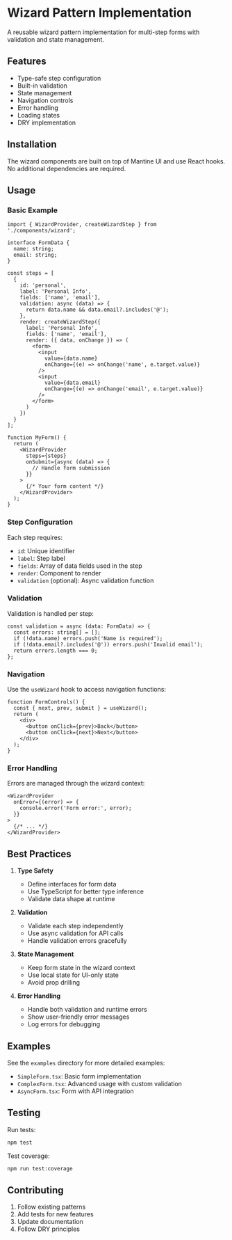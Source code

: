 # Wizard Pattern Implementation

A reusable wizard pattern implementation for multi-step forms with validation and state management.

## Features

- Type-safe step configuration
- Built-in validation
- State management
- Navigation controls
- Error handling
- Loading states
- DRY implementation

## Installation

The wizard components are built on top of Mantine UI and use React hooks. No additional dependencies are required.

## Usage

### Basic Example

```tsx
import { WizardProvider, createWizardStep } from './components/wizard';

interface FormData {
  name: string;
  email: string;
}

const steps = [
  {
    id: 'personal',
    label: 'Personal Info',
    fields: ['name', 'email'],
    validation: async (data) => {
      return data.name && data.email?.includes('@');
    },
    render: createWizardStep({
      label: 'Personal Info',
      fields: ['name', 'email'],
      render: ({ data, onChange }) => (
        <form>
          <input
            value={data.name}
            onChange={(e) => onChange('name', e.target.value)}
          />
          <input
            value={data.email}
            onChange={(e) => onChange('email', e.target.value)}
          />
        </form>
      )
    })
  }
];

function MyForm() {
  return (
    <WizardProvider
      steps={steps}
      onSubmit={async (data) => {
        // Handle form submission
      }}
    >
      {/* Your form content */}
    </WizardProvider>
  );
}
```

### Step Configuration

Each step requires:

- `id`: Unique identifier
- `label`: Step label
- `fields`: Array of data fields used in the step
- `render`: Component to render
- `validation` (optional): Async validation function

### Validation

Validation is handled per step:

```tsx
const validation = async (data: FormData) => {
  const errors: string[] = [];
  if (!data.name) errors.push('Name is required');
  if (!data.email?.includes('@')) errors.push('Invalid email');
  return errors.length === 0;
};
```

### Navigation

Use the `useWizard` hook to access navigation functions:

```tsx
function FormControls() {
  const { next, prev, submit } = useWizard();
  return (
    <div>
      <button onClick={prev}>Back</button>
      <button onClick={next}>Next</button>
    </div>
  );
}
```

### Error Handling

Errors are managed through the wizard context:

```tsx
<WizardProvider
  onError={(error) => {
    console.error('Form error:', error);
  }}
>
  {/* ... */}
</WizardProvider>
```

## Best Practices

1. **Type Safety**
   - Define interfaces for form data
   - Use TypeScript for better type inference
   - Validate data shape at runtime

2. **Validation**
   - Validate each step independently
   - Use async validation for API calls
   - Handle validation errors gracefully

3. **State Management**
   - Keep form state in the wizard context
   - Use local state for UI-only state
   - Avoid prop drilling

4. **Error Handling**
   - Handle both validation and runtime errors
   - Show user-friendly error messages
   - Log errors for debugging

## Examples

See the `examples` directory for more detailed examples:

- `SimpleForm.tsx`: Basic form implementation
- `ComplexForm.tsx`: Advanced usage with custom validation
- `AsyncForm.tsx`: Form with API integration

## Testing

Run tests:

```bash
npm test
```

Test coverage:

```bash
npm run test:coverage
```

## Contributing

1. Follow existing patterns
2. Add tests for new features
3. Update documentation
4. Follow DRY principles